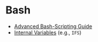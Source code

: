 # Bash

- [Advanced Bash-Scripting Guide](https://tldp.org/LDP/abs/html/)
- [Internal Variables](https://tldp.org/LDP/abs/html/internalvariables.html) (e.g., `IFS`)
